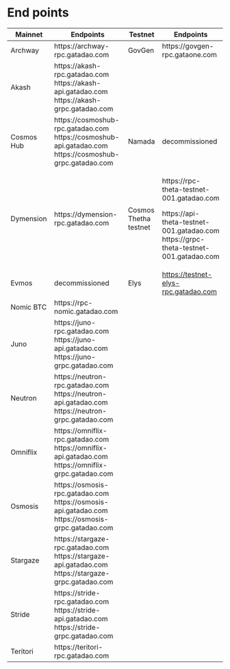 # End points

<table><thead><tr><th width="133">Mainnet</th><th width="332">Endpoints</th><th width="98">Testnet</th><th>Endpoints</th></tr></thead><tbody><tr><td>Archway </td><td>https://archway-rpc.gatadao.com</td><td>GovGen </td><td>https://govgen-rpc.gataone.com</td></tr><tr><td>Akash</td><td>https://akash-rpc.gatadao.com<br>https://akash-api.gatadao.com <br>https://akash-grpc.gatadao.com</td><td></td><td></td></tr><tr><td>Cosmos Hub</td><td>https://cosmoshub-rpc.gatadao.com<br>https://cosmoshub-api.gatadao.com <br>https://cosmoshub-grpc.gatadao.com</td><td>Namada </td><td>decommissioned</td></tr><tr><td>Dymension</td><td>https://dymension-rpc.gatadao.com<br></td><td>Cosmos Thetha testnet</td><td><p>https://rpc-theta-testnet-001.gatadao.com</p><p>https://api-theta-testnet-001.gatadao.com<br>https://grpc-theta-testnet-001.gatadao.com</p></td></tr><tr><td>Evmos</td><td>decommissioned</td><td>Elys</td><td><a href="https://testnet-elys-rpc.gatadao.com/">https://testnet-elys-rpc.gatadao.com</a></td></tr><tr><td>Nomic BTC</td><td>https://rpc-nomic.gatadao.com</td><td></td><td></td></tr><tr><td>Juno</td><td>https://juno-rpc.gatadao.com<br>https://juno-api.gatadao.com <br>https://juno-grpc.gatadao.com</td><td></td><td></td></tr><tr><td>Neutron</td><td>https://neutron-rpc.gatadao.com<br>https://neutron-api.gatadao.com <br>https://neutron-grpc.gatadao.com</td><td></td><td></td></tr><tr><td>Omniflix</td><td>https://omniflix-rpc.gatadao.com<br>https://omniflix-api.gatadao.com <br>https://omniflix-grpc.gatadao.com</td><td></td><td></td></tr><tr><td>Osmosis</td><td>https://osmosis-rpc.gatadao.com<br>https://osmosis-api.gatadao.com <br>https://osmosis-grpc.gatadao.com</td><td></td><td></td></tr><tr><td>Stargaze</td><td>https://stargaze-rpc.gatadao.com<br>https://stargaze-api.gatadao.com <br>https://stargaze-grpc.gatadao.com</td><td></td><td></td></tr><tr><td>Stride</td><td>https://stride-rpc.gatadao.com<br>https://stride-api.gatadao.com <br>https://stride-grpc.gatadao.com</td><td></td><td></td></tr><tr><td>Teritori</td><td>https://teritori-rpc.gatadao.com</td><td></td><td></td></tr></tbody></table>
